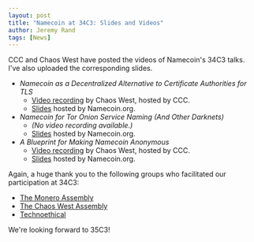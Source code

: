 ```yaml
---
layout: post
title: "Namecoin at 34C3: Slides and Videos"
author: Jeremy Rand
tags: [News]
---
```


CCC and Chaos West have posted the videos of Namecoin's 34C3 talks.  I've also uploaded the corresponding slides.

* *Namecoin as a Decentralized Alternative to Certificate Authorities for TLS*
    - [Video recording](https://media.ccc.de/v/34c3-ChaosWest-3-namecoin_as_a_decentralized_alternative_to_certificate_authorities_for_tls) by Chaos West, hosted by CCC.
    - [Slides]({{site.baseurl}}resources/presentations/34C3/Namecoin_TLS_34C3_Monero_Assembly.pdf) hosted by Namecoin.org.
* *Namecoin for Tor Onion Service Naming (And Other Darknets)*
    - *(No video recording available.)*
    - [Slides]({{site.baseurl}}resources/presentations/34C3/Namecoin_Tor_34C3_Monero_Assembly.pdf) hosted by Namecoin.org.
* *A Blueprint for Making Namecoin Anonymous*
    - [Video recording](https://media.ccc.de/v/34c3-ChaosWest-11-a_blueprint_for_making_namecoin_anonymous) by Chaos West, hosted by CCC.
    - [Slides]({{site.baseurl}}resources/presentations/34C3/Namecoin_Anonymity_34C3_Monero_Assembly.pdf) hosted by Namecoin.org.

Again, a huge thank you to the following groups who facilitated our participation at 34C3:

* [The Monero Assembly](https://events.ccc.de/congress/2017/wiki/index.php/Assembly:Monero_Assembly)
* [The Chaos West Assembly](https://events.ccc.de/congress/2017/wiki/index.php/Assembly:Chaos_West)
* [Technoethical](https://tehnoetic.com/)

We're looking forward to 35C3!
